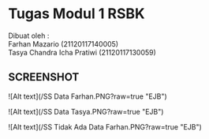 # Tugas Modul 1 RSBK 
Dibuat oleh :</br>
Farhan Mazario (21120117140005)</br>
Tasya Chandra Icha Pratiwi (21120117130059)</br>

## SCREENSHOT
![Alt text](/SS Data Farhan.PNG?raw=true "EJB")

![Alt text](/SS Data Tasya.PNG?raw=true "EJB")

![Alt text](/SS Tidak Ada Data Farhan.PNG?raw=true "EJB")
